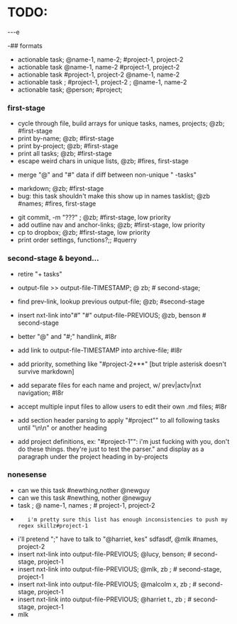 # TODO:

---e

-## formats

- actionable task; @name-1, name-2; #project-1, project-2
- actionable task @name-1, name-2 #project-1, project-2
- actionable task #project-1, project-2 @name-1, name-2
- actionable task ; #project-1, project-2 ; @name-1, name-2
- actionable task; @person; #project;

### first-stage

+ cycle through file, build arrays for unique tasks, names, projects; @zb; #first-stage
+ print by-name; @zb; #first-stage	 
+ print by-project; @zb; #first-stage  
+ print all tasks; @zb; #first-stage	  
+ escape weird chars in unique lists, @zb; #fires, first-stage
- merge "@" and "#" data if diff between non-unique " -tasks"
+ markdown; @zb; #first-stage
+ bug: this task shouldn't make this show up in names tasklist; @zb #names; #fires, first-stage
- git commit, -m "???" ; @zb; #first-stage, low priority
- add outline nav and anchor-links; @zb; #first-stage, low priority
- cp to dropbox; @zb; #first-stage, low priority
- print order settings, functions?;; #querry

### second-stage & beyond...

- retire "+ tasks"
- output-file >> output-file-TIMESTAMP; @ zb; # second-stage;
- find prev-link, lookup previous output-file; @zb; #second-stage
- insert nxt-link into"#" "#" output-file-PREVIOUS; @zb, benson # second-stage
- better "@" and "#;" handlink, #l8r

- add link to output-file-TIMESTAMP into archive-file; #l8r
- add priority, something like "#project-2***" [but triple asterisk doesn't survive markdown]
- add separate files for each name and project, w/ prev|actv|nxt navigation; #l8r
- accept multiple input files to allow users to edit their own .md files; #l8r
- add section header parsing to apply "#project"" to all following tasks until "\n\n" or another heading
- add project definitions, ex: "#project-1"": i'm just fucking with you, don't do these things. they're just to test the parser." and display as a paragraph under the project heading in by-projects


### nonesense

- can we this task  #newthing,nother @newguy
- can we this task  #newthing,   	 nother @newguy
- task ; @ name-1, names ; # project-1, project-2
+ 	  	 i'm pretty sure this list has enough inconsistencies to push my regex skillz#project-1
- i'll pretend ";" have to talk to "@harriet, kes" sdfasdf, @mlk #names, project-2
- insert nxt-link into output-file-PREVIOUS; @lucy, benson; # second-stage, project-1
- insert nxt-link into output-file-PREVIOUS; @mlk, zb ; # second-stage, project-1
- insert nxt-link into output-file-PREVIOUS; @malcolm x, zb ; # second-stage, project-1
- insert nxt-link into output-file-PREVIOUS; @harriet t., zb ; # second-stage, project-1
- mlk
